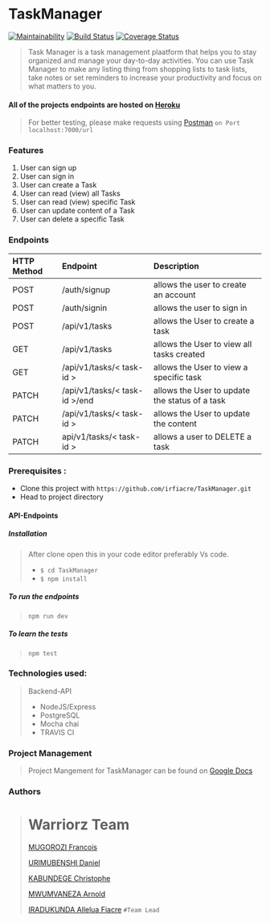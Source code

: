 # TaskManager

[![Maintainability](https://api.codeclimate.com/v1/badges/dafceeb72e94d0875a88/maintainability)](https://codeclimate.com/github/irfiacre/TaskManager/maintainability)
[![Build Status](https://travis-ci.org/irfiacre/TaskManager.svg?branch=develop)](https://travis-ci.org/irfiacre/TaskManager)
[![Coverage Status](https://coveralls.io/repos/github/irfiacre/TaskManager/badge.svg?branch=develop)](https://coveralls.io/github/irfiacre/TaskManager?branch=develop)

> Task Manager is a task management plaatform that helps you to stay organized and manage your day-to-day activities. You can use Task Manager to make any listing thing from shopping lists to task lists, take notes or set reminders to increase your productivity and focus on what matters to you.

#### All of the projects endpoints are hosted on [Heroku](https://taskamanager.herokuapp.com/)

> For better testing, please make requests using [Postman](https://www.getpostman.com/) 
  ```on Port localhost:7000/url```

### Features

1.  User can sign up
2.  User can sign in
3.  User can create a Task
4.  User can read (view) all Tasks
5.  User can read (view) specific Task
6.  User can update content of a Task
7.  User can delete a specific Task

### Endpoints

| HTTP Method | Endpoint                      | Description                                    |
| :---------- | :---------------------------- | :--------------------------------------------- |
| POST        | /auth/signup                  | allows the user to create an account           |
| POST        | /auth/signin                  | allows the user to sign in                     |
| POST        | /api/v1/tasks                 | allows the User to create a task               |
| GET         | /api/v1/tasks                 | allows the User to view all tasks created      |
| GET         | /api/v1/tasks/< task-id >     | allows the User to view a specific task        |
| PATCH       | /api/v1/tasks/< task-id >/end | allows the User to update the status of a task |
| PATCH       | /api/v1/tasks/< task-id >     | allows the User to update the content          |
| PATCH       | api/v1/tasks/< task-id >      | allows a user to DELETE a task                 |

### Prerequisites :

- Clone this project with `https://github.com/irfiacre/TaskManager.git`
- Head to project directory

#### API-Endpoints

##### Installation

> After clone open this in your code editor preferably Vs code.
>
> - `$ cd TaskManager`
> - `$ npm install`

##### To run the endpoints

> `npm run dev`

##### To learn the tests

> `npm test`

### Technologies used:

> Backend-API
>
> - NodeJS/Express
> - PostgreSQL
> - Mocha chai
> - TRAVIS CI

### Project Management

> Project Mangement for TaskManager can be found on [Google Docs](https://docs.google.com/document/d/10YyhQYYoZQDdyF-9RTIF6ZfFLKXcilsoWC6MWIeWnTs/edit?usp=sharing)

### Authors

># Warriorz Team
>
> [MUGOROZI Francois](https://github.com/Francois-MUGOROZI)
>
>[URIMUBENSHI Daniel](https://github.com/benshidanny11) 
>
>[KABUNDEGE Christophe](https://github.com/kabundege) 
>
>[MWUMVANEZA Arnold](https://github.com/fordarnold) 
>
>[IRADUKUNDA Allelua Fiacre](https://github.com/irfiacre)  `#Team Lead`
